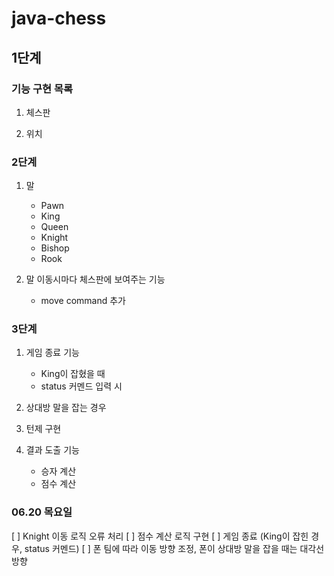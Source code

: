 # java-chess

## 1단계

### 기능 구현 목록

1. 체스판

2. 위치
    
### 2단계

1. 말
    - Pawn
    - King
    - Queen
    - Knight
    - Bishop
    - Rook
    
2. 말 이동시마다 체스판에 보여주는 기능

    - move command 추가

### 3단계

1. 게임 종료 기능
    - King이 잡혔을 때
    - status 커멘드 입력 시

2. 상대방 말을 잡는 경우

3. 턴제 구현

4. 결과 도출 기능
    - 승자 계산
    - 점수 계산

### 06.20 목요일
[ ] Knight 이동 로직 오류 처리
[ ] 점수 계산 로직 구현
[ ] 게임 종료 (King이 잡힌 경우, status 커멘드)
[ ] 폰 팀에 따라 이동 방향 조정, 폰이 상대방 말을 잡을 때는 대각선 방향
